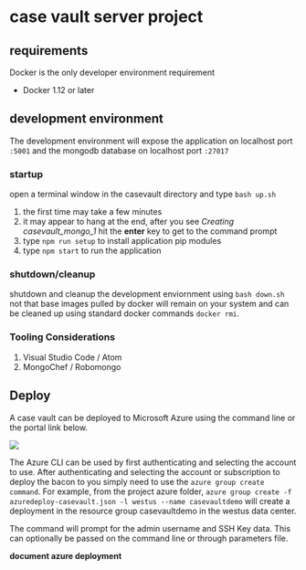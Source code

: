 # case vault server project

## requirements
Docker is the only developer environment requirement
* Docker 1.12 or later

## development environment
The development environment will expose the application on localhost port `:5001` and the mongodb database on localhost port `:27017`

### startup
open a terminal window in the casevault directory and type `bash up.sh`

1. the first time may take a few minutes
2. it may appear to hang at the end, after you see *Creating casevault_mongo_1*  hit the __enter__ key to get to the command prompt
3. type `npm run setup` to install application pip modules
4. type `npm start` to run the application

### shutdown/cleanup
shutdown and cleanup the development enviornment using `bash down.sh`  not that base images pulled by docker will remain on your system and can be cleaned up using standard docker commands `docker rmi`.

### Tooling Considerations
1. Visual Studio Code / Atom
2. MongoChef / Robomongo

## Deploy
A case vault can be deployed to Microsoft Azure using the command line or the portal link below.

<a href="https://portal.azure.com/#create/Microsoft.Template/uri/https%3A%2F%2Fraw.githubusercontent.com%2FClinGen%2Fclinbeacon%2Fmaster%2Fazure%2Fazuredeploy-casevault.json" target="_blank">
    <img src="http://azuredeploy.net/deploybutton.png"/>
</a>

The Azure CLI can be used by first authenticating and selecting the account to use.
After authenticating and selecting the account or subscription to deploy the bacon to you simply need to use the `azure group create command`.
For example, from the project azure folder, `azure group create -f azuredeploy-casevault.json -l westus --name casevaultdemo`
will create a deployment in the resource group casevaultdemo in the westus data center.

The command will prompt for the admin username and SSH Key data. This can optionally be passed on the command line or through parameters file.

__document azure deployment__